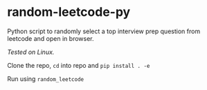 # random-leetcode-py
Python script to randomly select a top interview prep question from leetcode and open in browser.

*Tested on Linux.*

Clone the repo, `cd` into repo and `pip install . -e`

Run using `random_leetcode`